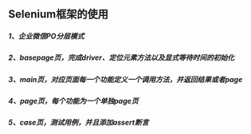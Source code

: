 ## Selenium框架的使用
##### 1、企业微信PO分层模式
##### 2、basepage页，完成driver、定位元素方法以及显式等待时间的初始化
##### 3、main页，对应页面每一个功能定义一个调用方法，并返回结果或者page
##### 4、page页，每个功能为一个单独page页
##### 5、case页，测试用例，并且添加assert断言